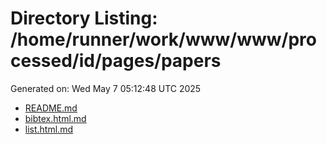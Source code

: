 # Directory Listing: /home/runner/work/www/www/processed/id/pages/papers
Generated on: Wed May  7 05:12:48 UTC 2025

- [README.md](README.md)
- [bibtex.html.md](bibtex.html.md)
- [list.html.md](list.html.md)
